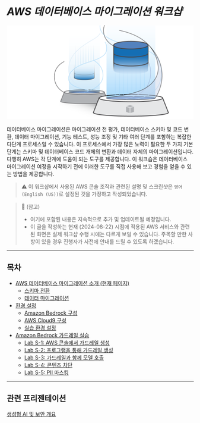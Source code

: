 # ***AWS 데이터베이스 마이그레이션 워크샵***

![DMS Logo](../images/workshop-logo.png "AWS 데이터베이스 마이그레이션 워크샵")

데이터베이스 마이그레이션은 마이그레이션 전 평가, 데이터베이스 스키마 및 코드 변환, 데이터 마이그레이션, 기능 테스트, 성능 조정 및 기타 여러 단계를 포함하는 복잡한 다단계 프로세스일 수 있습니다. 이 프로세스에서 가장 많은 노력이 필요한 두 가지 기본 단계는 스키마 및 데이터베이스 코드 개체의 변환과 데이터 자체의 마이그레이션입니다. 다행히 AWS는 각 단계에 도움이 되는 도구를 제공합니다. 이 워크숍은 데이터베이스 마이그레이션 여정을 시작하기 전에 이러한 도구를 직접 사용해 보고 경험을 얻을 수 있는 방법을 제공합니다.

> ⚠️ 이 워크샵에서 사용된 AWS 콘솔 조작과 관련된 설명 및 스크린샷은 ```영어 (English (US))```로 설정된 것을 가정하고 작성되었습니다.

> 📕 (참고)<br>
> - 여기에 포함된 내용은 지속적으로 추가 및 업데이트될 예정입니다.
> - 이 글을 작성하는 현재 (2024-08-22) 시점에 적용된 AWS 서비스와 관련된 화면은 실제 워크샵 수행 시에는 다르게 보일 수 있습니다. 주목할 만한 사항이 있을 경우 진행자가 사전에 안내를 드릴 수 있도록 하겠습니다.

---

## 목차

* [AWS 데이터베이스 마이그레이션 소개 (현재 페이지)](README.md)
  * [스키마 전환](../docs-hidden/Schema-Conversion.md)
  * [데이터 마이그레이션](../docs-hidden/Data-Migration.md)
* [환경 설정](setup-environment/Setup-Environment-README.md)
  * [Amazon Bedrock 구성](prerequisites/3-Prerequisites-Owned-Account-1-Amazon-Bedrock-Setup.md)
  * [AWS Cloud9 구성](prerequisites/3-Prerequisites-Owned-Account-2-Cloud9-Setup.md)
  * [실습 환경 설정](prerequisites/3-Prerequisites-Owned-Account-3-Lab-Setup.md)
* [Amazon Bedrock 가드레일 실습](amazon-bedrock-guardrails/8-Amazon-Bedrock-Guardrails.md)
  * [Lab S-1: AWS 콘솔에서 가드레일 생성](amazon-bedrock-guardrails/8-Amazon-Bedrock-Guardrails-1-Create-Guardrails-Console.md)
  * [Lab S-2: 프로그램을 통해 가드레일 생성](amazon-bedrock-guardrails/8-Amazon-Bedrock-Guardrails-2-Create-Guardrails-API.md)
  * [Lab S-3: 가드레일과 함께 모델 호출](amazon-bedrock-guardrails/8-Amazon-Bedrock-Guardrails-3-Invoking-Guardrails.md)
  * [Lab S-4: 콘텐츠 차단](amazon-bedrock-guardrails/8-Amazon-Bedrock-Guardrails-4-Contents-Blocking.md)
  * [Lab S-5: PII 마스킹](amazon-bedrock-guardrails/8-Amazon-Bedrock-Guardrails-5-PII-Masking.md)

---

## 관련 프리젠테이션
[생성형 AI 및 보안 개요](https://shkim4u-generative-ai.s3.ap-northeast-2.amazonaws.com/amazon-bedrock-security-and-safeguards/Generative-AI-Security-Overview.pdf)
